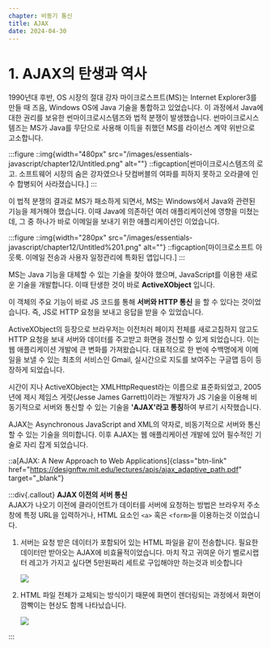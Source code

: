 ```yaml
---
chapter: 비동기 통신
title: AJAX
date: 2024-04-30
---
```


# 1. AJAX의 탄생과 역사

1990년대 후반, OS 시장의 절대 강자 마이크로스프트(MS)는 Internet Explorer3를 만들 때 즈음, Windows OS에 Java 기술을 통합하고 있었습니다. 이 과정에서 Java에 대한 권리를 보유한 썬마이크로시스템즈와 법적 분쟁이 발생했습니다. 썬마이크로시스템즈는 MS가 Java를 무단으로 사용해 이득을 취했던 MS를 라이선스 계약 위반으로 고소합니다.

:::figure
::img{width="480px" src="/images/essentials-javascript/chapter12/Untitled.png" alt=""}
::figcaption[썬마이크로시스템즈의 로고. 소프트웨어 시장의 숨은 강자였으나 닷컴버블의 여파를 피하지 못하고 오라클에 인수 합병되어 사라졌습니다.]
:::

이 법적 분쟁의 결과로 MS가 패소하게 되면서, MS는 Windows에서 Java와 관련된 기능을 제거해야 했습니다. 이때 Java에 의존하던 여러 애플리케이션에 영향을 미쳤는데, 그 중 하나가 바로 이메일을 보내기 위한 애플리케이션인 <Outlook>이었습니다.

:::figure
::img{width="280px" src="/images/essentials-javascript/chapter12/Untitled%201.png" alt=""}
::figcaption[마이크로소프트 아웃룩. 이메일 전송과 사용자 일정관리에 특화된 앱입니다.]
:::

MS는 Java 기능을 대체할 수 있는 기술을 찾아야 했으며, JavaScript를 이용한 새로운 기술을 개발합니다. 이때 탄생한 것이 바로 **ActiveXObject** 입니다.

이 객체의 주요 기능이 바로 JS 코드를 통해 **서버와 HTTP 통신** 을 할 수 있다는 것이었습니다. 즉, JS로 HTTP 요청을 보내고 응답을 받을 수 있었습니다.

ActiveXObject의 등장으로 브라우저는 이전처러 페이지 전체를 새로고침하지 않고도 HTTP 요청을 보내 서버와 데이터를 주고받고 화면을 갱신할 수 있게 되었습니다. 이는 웹 애플리케이션 개발에 큰 변화를 가져왔습니다. 대표적으로 한 번에 수백명에게 이메일을 보낼 수 있는 최초의 서비스인 Gmail, 실시간으로 지도를 보여주는 구글맵 등이 등장하게 되었습니다.

시간이 지나 ActiveXObject는 XMLHttpRequest라는 이름으로 표준화되었고, 2005년에 제시 제임스 게럿(Jesse James Garrett)이라는 개발자가 JS 기술을 이용해 비동기적으로 서버와 통신할 수 있는 기술을 **'AJAX'라고 통칭**하여 부르기 시작했습니다.

AJAX는 Asynchronous JavaScript and XML의 약자로, 비동기적으로 서버와 통신할 수 있는 기술을 의미합니다. 이후 AJAX는 웹 애플리케이션 개발에 있어 필수적인 기술로 자리 잡게 되었습니다.

::a[AJAX: A New Approach to Web Applications]{class="btn-link" href="https://designftw.mit.edu/lectures/apis/ajax_adaptive_path.pdf" target="\_blank"}

:::div{.callout}
**AJAX 이전의 서버 통신**  
AJAX가 나오기 이전에 클라이언트가 데이터를 서버에 요청하는 방법은 브라우저 주소창에 특정 URL을 입력하거나, HTML 요소인 `<a>` 혹은 `<form>`을 이용하는것 이었습니다.

1. 서버는 요청 받은 데이터가 포함되어 있는 HTML 파일을 같이 전송합니다. 필요한 데이터만 받아오는 AJAX에 비효율적이었습니다. 마치 작고 귀여운 아기 벨로시랩터 레고가 가지고 싶다면 5만원짜리 세트로 구입해야만 하는것과 비슷합니다

   ![](/images/essentials-javascript/chapter12/%25E1%2584%2589%25E1%2585%25B3%25E1%2584%258F%25E1%2585%25B3%25E1%2584%2585%25E1%2585%25B5%25E1%2586%25AB%25E1%2584%2589%25E1%2585%25A3%25E1%2586%25BA_2023-04-23_%25E1%2584%258B%25E1%2585%25A9%25E1%2584%258C%25E1%2585%25A5%25E1%2586%25AB_1.39.39.png)

2. HTML 파일 전체가 교체되는 방식이기 때문에 화면이 렌더링되는 과정에서 화면이 깜빡이는 현상도 함께 나타났습니다.

   ![](/images/essentials-javascript/chapter12/%25E1%2584%2589%25E1%2585%25B3%25E1%2584%258F%25E1%2585%25B3%25E1%2584%2585%25E1%2585%25B5%25E1%2586%25AB%25E1%2584%2589%25E1%2585%25A3%25E1%2586%25BA_2023-04-23_%25E1%2584%258B%25E1%2585%25A9%25E1%2584%258C%25E1%2585%25A5%25E1%2586%25AB_1.37.22.png)

:::
